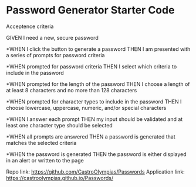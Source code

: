 # Password Generator Starter Code

Acceptence criteria

GIVEN I need a new, secure password

*WHEN I click the button to generate a password
THEN I am presented with a series of prompts for password criteria

*WHEN prompted for password criteria
THEN I select which criteria to include in the password

*WHEN prompted for the length of the password
THEN I choose a length of at least 8 characters and no more than 128 characters

*WHEN prompted for character types to include in the password
THEN I choose lowercase, uppercase, numeric, and/or special characters

*WHEN I answer each prompt
THEN my input should be validated and at least one character type should be selected

*WHEN all prompts are answered
THEN a password is generated that matches the selected criteria

*WHEN the password is generated
THEN the password is either displayed in an alert or written to the page


Repo link: https://github.com/CastroOlympias/Passwords
Application link: https://castroolympias.github.io/Passwords/
